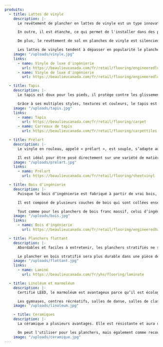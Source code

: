 ```yaml
---
produits:
  - title: Lattes de vinyle
    description: |-
      Le revêtement de plancher en lattes de vinyle est un type innovateur de vinyle qui a l'allure du vrai bois et qui en donne la sensation.

      En outre, il est étanche, ce qui permet de l'installer dans des pièces propices à l'humidité, telle que les sous-sols et les salles d'eau, là où les bois francs et stratifiés sont à proscrire.

      De plus, le revêtement de sol en planches de vinyle est silencieux, résistant et chaud sous les pieds. C'est aussi l'un des choix les plus abordables sur le marché.

      Les lattes de vinyles tendent à dépasser en popularité le plancher de stratifié (plancher flottant).
    image: "/uploads/vinyle.jpg"
    links:
      - name: Vinyle de luxe d'ingénierie
        url: https://beaulieucanada.com/fr/retail/flooring/engineeredluxuryvinyl
      - name: Vinyle de luxe d'ingénierie
        url: https://beaulieucanada.com/fr/retail/flooring/engineeredluxuryvinyl

  - title: Tapis
    description: |-
      Le tapis est doux pour les pieds, il protège contre les glissements et il atténue le niveau de bruit grâce à ses propriétés d'absorption des chocs, et améliore l'isolation du plancher.

      Grâce à ses multiples styles, textures et couleurs, le tapis est un élément de décoration qui vous permet de créer l'ambiance désirée dans votre résidence.
    image: "/uploads/tapis.jpg"
    links:
      - name: Tapis
        url: https://beaulieucanada.com/fr/retail/flooring/carpet
      - name: Carreaux de tapis
        url: https://beaulieucanada.com/fr/retail/flooring/carpettiles

  - title: Prélart
    description: |-
      Le vinyle en rouleau, appelé « prélart », est souple, s’adapte aux courbes d’un sous-plancher imparfait et peut se faire sans joints apparents.

      Il est idéal pour être posé directement sur une variété de matières, dont le béton, le contreplaqué ou les revêtements de vinyle existants. Il est durable et supporte bien les différentes conditions de température et d’humidité.
    image: "/uploads/prelart.jpg"
    links:
      - name: Prélart
        url: https://beaulieucanada.com/fr/retail/flooring/sheetvinyl

  - title: Bois d'ingénierie
    description: |-
      Puisque le bois d’ingénierie est fabriqué à partir de vrai bois, il est aussi beau que le bois franc massif!

      Il est composé de plusieurs couches de bois qui sont collées ensemble et couvertes d’une fine plaque de vrai bois franc en surface. Par sa conception, le bois ne se contractera pas à cause des changements de niveaux d’humidité et de température. Il ne s'ouvrira pas comme certains bois francs peuvent le faire.

      Tout comme pour les planchers de bois franc massif, celui d’ingénierie est offert dans une grande variété d’essences. Choisissez parmi les choix de largeur de planche, de texture, de lustre et bien plus!
    image: "/uploads/bois.jpg"
    links:
      - name: Bois d'ingénierie
        url: https://beaulieucanada.com/fr/retail/flooring/engineeredhardwood

  - title: Planchers flottant
    description: |-
      Abordables et faciles à entretenir, les planchers stratifiés ne sont pas affectés par la lumière. Ils offrent aussi une bonne résistance aux égratignures et aux impacts.

      Le plancher en bois stratifié sera plus durable dans une pièce dépourvue d'humidité.
    image: "/uploads/flottant.jpg"
    links:
      - name: Laminé
        url: https://beaulieucanada.com/fr/yhs/flooring/laminate

  - title: Linoléum et marmoléum
    description: |-
      Certifié LEED, le marmoléum est avantageux parce qu’il est écologique, durable, facile d’entretien, flexible, ignifuge et hygiénique, en plus de posséder des propriétés antistatiques et antimicrobiennes.

      Les gymnases, centres récréatifs, salles de danse, salles de classe, corridors nécessitent souvent un revêtement de vinyle ou de linoléum. Ces planchers sont extrêmement résistants à l’abrasion.
    image: "/uploads/linoleum.jpg"

    - title: Céramiques
    description: |-
      La céramique a plusieurs avantages. Elle est résistante et aura une longue durée de vie. Ce matériau nécessite peu d'entretien et réagit bien à l'eau.

      On peut l'utiliser pour les planchers, mais également comme recouvrement pour les murs et les dosserets de cuisine.
    image: "/uploads/ceramique.jpg"
---
```

